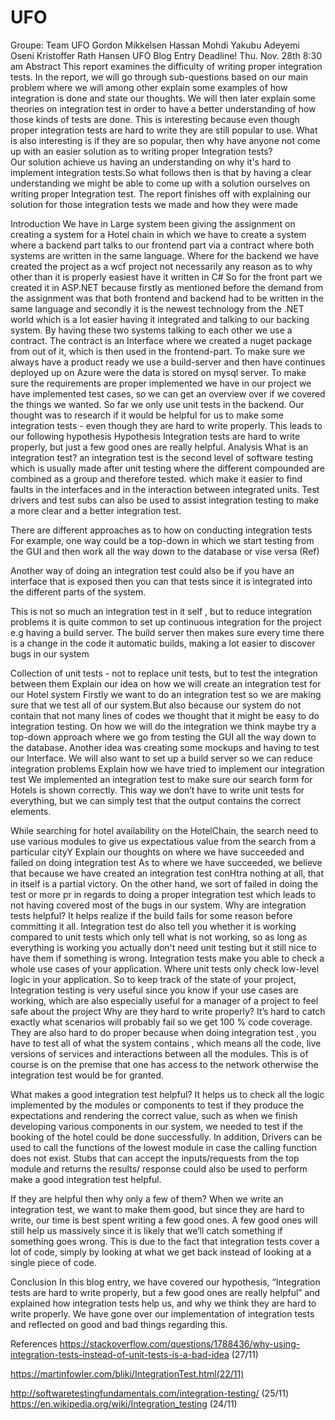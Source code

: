 # UFO
Groupe: Team UFO
Gordon Mikkelsen
Hassan Mohdi
Yakubu Adeyemi Oseni
Kristoffer Rath Hansen
UFO Blog Entry
                               Deadline! Thu. Nov. 28th 8:30 am
Abstract
This report examines the difficulty of writing proper integration tests. In the report, we will go through sub-questions based on our main problem where we will among other explain some examples of how integration is done and state our thoughts.
We will then later explain some theories on integration test in order to have a better understanding of how those kinds of tests are done.
This is interesting because even though proper integration tests are hard to write they are still popular to use. 
What is also interesting is if they are so popular, then why have anyone not  come up with an easier solution as to writing proper Integration tests?    
Our solution achieve us having an understanding on why it's hard to implement integration tests.So what follows then is that by having a clear understanding we might  be able to come up with a solution ourselves on writing proper Integration test.
The report finishes off with explaining our solution for those integration tests we made and how they were made


Introduction
We have in Large system been giving the assignment on creating a system for a Hotel chain in which we have to create a system where a backend part talks to our frontend part via a contract where both systems are written in the same language.
Where for the backend we have created the project as a wcf project not necessarily any reason  as to why other than it is properly easiest have it written in C# So for the front part we created it in ASP.NET because firstly as mentioned before the demand from the assignment was that both frontend and backend had to be written in the same language and secondly it is the newest technology from the .NET world which is a lot easier having it integrated and talking to  our backing system. 
By having these two systems talking to each other we use a contract.
The contract is an Interface where we created a nuget package from out of it, which is then used in the frontend-part. 
To make sure we always have a product ready we use a build-server and then have continues deployed up on Azure were the data is stored on mysql server. To make sure the requirements  are proper implemented we have in our project we have implemented test cases, so we can get an overview over if we covered the things we wanted. So far we only use unit tests in the backend. 
Our thought was to research if it would be helpful for us to make some integration tests - even though they are hard to write properly. This leads to our following hypothesis
Hypothesis
Integration tests are hard to write properly, but just a few good ones are really helpful.
Analysis
What is an integration test?
an integration test is the second level of software testing which is usually made after unit testing where the different compounded are combined as a group and therefore tested. which make it easier to find faults in the interfaces and in the interaction between integrated units. Test drivers and test subs can also be used to assist integration testing to make a more clear and a better integration test. 

There are  different approaches as to how on conducting integration tests
For example, one way could be a top-down in which we start testing from the GUI and then work all the way down to the database or vise versa (Ref)

Another way of doing an integration test could also be if you have an interface that is exposed then you can that tests since it is integrated into the different parts of the system.

This is not so much an integration test in it self , but to reduce integration problems it is quite common to set up continuous integration for the project e.g having a build server.  The build server then makes sure every time there is a change in the code it automatic builds, making a lot easier to discover bugs in our system

Collection of unit tests - not to replace unit tests, but to test the integration between them
Explain our idea on how we will create an integration test for our Hotel system
Firstly we want to do an integration test so we are making sure that we test all of our system.But also because our system do not contain that not many lines of codes we thought that it might be easy to do integration testing.
On how we will do the integration we think maybe try a top-down approach where we go from testing the GUI all the way down to the database. Another idea was creating some mockups and having to test our Interface. 
We will also want to set up a build server so we can reduce integration problems
Explain how we have tried to implement our integration test
We implemented an integration test to make sure our search form for Hotels is shown correctly. This way we don’t have to write unit tests for everything, but we can simply test that the output contains the correct elements.

While searching for hotel availability on the HotelChain, the search need to use various modules to give us  expectatious value from the search from a particular cityY 
Explain our thoughts on where we have succeeded and failed on doing integration test 
As to where we have succeeded, we believe that because we have created an integration test conHtra nothing at all, that in itself is a partial victory.  On the other hand, we sort of failed in doing the test or more pr in regards to doing a proper integration test which leads to not having covered most of the bugs in our system. 
Why are integration tests helpful?
It helps realize if the build fails for some reason before committing it all. Integration test do also tell you whether it is working compared to unit tests which only tell what is not working, so as long as everything is working you actually don't need unit testing but it still nice to have them if something is wrong. Integration tests make you able to check a whole use cases of your application. Where unit tests only check low-level logic in your application. So to keep track of the state of your project, Integration testing is very useful since you know if your use cases are working, which are also especially useful for a manager of a project to feel safe about the project
Why are they hard to write properly?
It’s hard to catch exactly what scenarios will probably fail so we get 100 % code coverage.
They are also hard to do proper because when doing integration test , you have to test all of what the system contains , which means all the code,  live  versions of services and interactions between all the modules. This is of course is on the premise that one has access to the network otherwise the integration test would be for granted.
 
What makes a good integration test helpful?
It helps us to check all the logic implemented by the modules or components to test if they produce the expectations and rendering the correct value, such as when we finish developing various components in our system, we needed to test if the booking of the hotel could be done successfully.
In addition, Drivers can be used to call the functions of the lowest module in case the calling function does not exist. Stubs that can accept the inputs/requests from the top module and returns the results/ response could also be used to perform make a good integration test helpful.

If they are helpful then why only a few of them?
When we write an integration test, we want to make them good, but since they are hard to write, our time is best spent writing a few good ones.
A few good ones will still help us massively since it is likely that we’ll catch something if something goes wrong. This is due to the fact that integration tests cover a lot of code, simply by looking at what we get back instead of looking at a single piece of code.
	
Conclusion
In this blog entry, we have covered our hypothesis, “Integration tests are hard to write properly, but a few good ones are really helpful” and explained how integration tests help us, and why we think they are hard to write properly.
We have gone over our implementation of integration tests and reflected on good and bad things regarding this.


References
https://stackoverflow.com/questions/1788436/why-using-integration-tests-instead-of-unit-tests-is-a-bad-idea (27/11)

https://martinfowler.com/bliki/IntegrationTest.html(22/11)

http://softwaretestingfundamentals.com/integration-testing/ (25/11)
https://en.wikipedia.org/wiki/Integration_testing (24/11)


